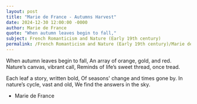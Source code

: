 ```yaml
---
layout: post
title: "Marie de France - Autumns Harvest"
date: 2024-12-30 12:00:00 -0000
author: Marie de France
quote: "When autumn leaves begin to fall,"
subject: French Romanticism and Nature (Early 19th century)
permalink: /French Romanticism and Nature (Early 19th century)/Marie de France/Marie de France - Autumns Harvest
---
```


When autumn leaves begin to fall,
An array of orange, gold, and red.
Nature’s canvas, vibrant call,
Reminds of life’s sweet thread, once tread.

Each leaf a story, written bold,
Of seasons' change and times gone by.
In nature’s cycle, vast and old,
We find the answers in the sky.

- Marie de France
